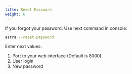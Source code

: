 ```yaml
---
title: Reset Password
weight: 6
---
```


If you forgot your password. Use next command in console:

```sh
astra --reset-password
```

Enter next values:

1. Port to your web interface (Default is 8000)
2. User login
3. New password
